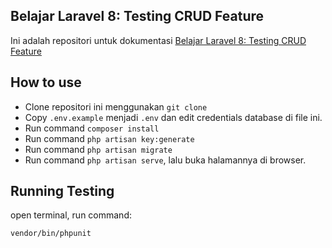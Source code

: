 ## Belajar Laravel 8: Testing CRUD Feature
Ini adalah repositori untuk dokumentasi [Belajar Laravel 8: Testing CRUD Feature](https://qadrlabs.com/post/belajar-laravel-8-testing-crud-feature)

## How to use
- Clone repositori ini menggunakan `git clone`
- Copy `.env.example` menjadi `.env` dan edit credentials database di file ini.
- Run command `composer install`
- Run command `php artisan key:generate`
- Run command `php artisan migrate`
- Run command `php artisan serve`, lalu buka halamannya di browser.

## Running Testing
open terminal, run command:
```bash
vendor/bin/phpunit
```
